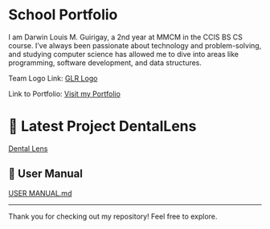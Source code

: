# School Portfolio
I am Darwin Louis M. Guirigay, a 2nd year at MMCM in the CCIS BS CS course. I’ve always been passionate about technology and problem-solving, and studying computer science has allowed me to dive into areas like programming, software development, and data structures.

Team Logo Link:
[GLR Logo](https://github.com/user-attachments/assets/e4d21cac-2602-44b5-a313-4642990425c2)

Link to Portfolio:
[Visit my Portfolio](https://sites.google.com/view/dlguirigayportfolio/home?authuser=0)

# 🦷 Latest Project DentalLens
[Dental Lens](https://github.com/dlGuiri/dlGuiri-Dental_Lens.git)

## 📗 User Manual 
[USER MANUAL.md](./UserManual.md)

---
Thank you for checking out my repository! Feel free to explore.
